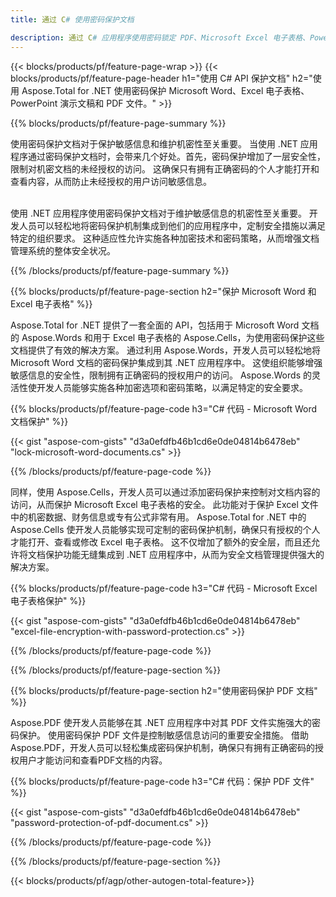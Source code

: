 ```yaml
---
title: 通过 C# 使用密码保护文档 

description: 通过 C# 应用程序使用密码锁定 PDF、Microsoft Excel 电子表格、PowerPoint 演示文稿和 Word 文档。 轻松应用密码保护。
---
```


{{< blocks/products/pf/feature-page-wrap >}}
{{< blocks/products/pf/feature-page-header h1="使用 C# API 保护文档" h2="使用 Aspose.Total for .NET 使用密码保护 Microsoft Word、Excel 电子表格、PowerPoint 演示文稿和 PDF 文件。" >}}

{{% blocks/products/pf/feature-page-summary %}}

使用密码保护文档对于保护敏感信息和维护机密性至关重要。 当使用 .NET 应用程序通过密码保护文档时，会带来几个好处。首先，密码保护增加了一层安全性，限制对机密文档的未经授权的访问。 这确保只有拥有正确密码的个人才能打开和查看内容，从而防止未经授权的用户访问敏感信息。 <br /><br />

使用 .NET 应用程序使用密码保护文档对于维护敏感信息的机密性至关重要。 开发人员可以轻松地将密码保护机制集成到他们的应用程序中，定制安全措施以满足特定的组织要求。 这种适应性允许实施各种加密技术和密码策略，从而增强文档管理系统的整体安全状况。

{{% /blocks/products/pf/feature-page-summary  %}}


{{% blocks/products/pf/feature-page-section  h2="保护 Microsoft Word 和 Excel 电子表格" %}}

Aspose.Total for .NET 提供了一套全面的 API，包括用于 Microsoft Word 文档的 Aspose.Words 和用于 Excel 电子表格的 Aspose.Cells，为使用密码保护这些文档提供了有效的解决方案。 通过利用 Aspose.Words，开发人员可以轻松地将 Microsoft Word 文档的密码保护集成到其 .NET 应用程序中。 这使组织能够增强敏感信息的安全性，限制拥有正确密码的授权用户的访问。 Aspose.Words 的灵活性使开发人员能够实施各种加密选项和密码策略，以满足特定的安全要求。 <br />

{{% blocks/products/pf/feature-page-code h3="C# 代码 - Microsoft Word 文档保护" %}}

{{< gist "aspose-com-gists" "d3a0efdfb46b1cd6e0de04814b6478eb" "lock-microsoft-word-documents.cs" >}}

{{% /blocks/products/pf/feature-page-code  %}}

同样，使用 Aspose.Cells，开发人员可以通过添加密码保护来控制对文档内容的访问，从而保护 Microsoft Excel 电子表格的安全。 此功能对于保护 Excel 文件中的机密数据、财务信息或专有公式非常有用。 Aspose.Total for .NET 中的 Aspose.Cells 使开发人员能够实现可定制的密码保护机制，确保只有授权的个人才能打开、查看或修改 Excel 电子表格。 这不仅增加了额外的安全层，而且还允许将文档保护功能无缝集成到 .NET 应用程序中，从而为安全文档管理提供强大的解决方案。

{{% blocks/products/pf/feature-page-code h3="C# 代码 - Microsoft Excel 电子表格保护" %}}

{{< gist "aspose-com-gists" "d3a0efdfb46b1cd6e0de04814b6478eb" "excel-file-encryption-with-password-protection.cs" >}}

{{% /blocks/products/pf/feature-page-code  %}}

{{% /blocks/products/pf/feature-page-section %}}

{{% blocks/products/pf/feature-page-section  h2="使用密码保护 PDF 文档" %}}

Aspose.PDF 使开发人员能够在其 .NET 应用程序中对其 PDF 文件实施强大的密码保护。 使用密码保护 PDF 文件是控制敏感信息访问的重要安全措施。 借助Aspose.PDF，开发人员可以轻松集成密码保护机制，确保只有拥有正确密码的授权用户才能访问和查看PDF文档的内容。 <br />

{{% blocks/products/pf/feature-page-code h3="C# 代码：保护 PDF 文件" %}}

{{< gist "aspose-com-gists" "d3a0efdfb46b1cd6e0de04814b6478eb" "password-protection-of-pdf-document.cs" >}}

{{% /blocks/products/pf/feature-page-code  %}}

{{% /blocks/products/pf/feature-page-section %}}

{{< blocks/products/pf/agp/other-autogen-total-feature>}}